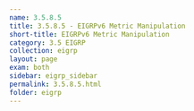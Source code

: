 ```yaml
---
name: 3.5.8.5
title: 3.5.8.5 - EIGRPv6 Metric Manipulation
short-title: EIGRPv6 Metric Manipulation
category: 3.5 EIGRP
collection: eigrp
layout: page
exam: both
sidebar: eigrp_sidebar
permalink: 3.5.8.5.html
folder: eigrp
---
```

